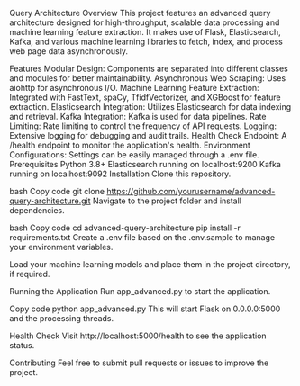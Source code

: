 Query Architecture
Overview
This project features an advanced query architecture designed for high-throughput, scalable data processing and machine learning feature extraction. It makes use of Flask, Elasticsearch, Kafka, and various machine learning libraries to fetch, index, and process web page data asynchronously.

Features
Modular Design: Components are separated into different classes and modules for better maintainability.
Asynchronous Web Scraping: Uses aiohttp for asynchronous I/O.
Machine Learning Feature Extraction: Integrated with FastText, spaCy, TfidfVectorizer, and XGBoost for feature extraction.
Elasticsearch Integration: Utilizes Elasticsearch for data indexing and retrieval.
Kafka Integration: Kafka is used for data pipelines.
Rate Limiting: Rate limiting to control the frequency of API requests.
Logging: Extensive logging for debugging and audit trails.
Health Check Endpoint: A /health endpoint to monitor the application's health.
Environment Configurations: Settings can be easily managed through a .env file.
Prerequisites
Python 3.8+
Elasticsearch running on localhost:9200
Kafka running on localhost:9092
Installation
Clone this repository.

bash
Copy code
git clone https://github.com/yourusername/advanced-query-architecture.git
Navigate to the project folder and install dependencies.

bash
Copy code
cd advanced-query-architecture
pip install -r requirements.txt
Create a .env file based on the .env.sample to manage your environment variables.

Load your machine learning models and place them in the project directory, if required.

Running the Application
Run app_advanced.py to start the application.

Copy code
python app_advanced.py
This will start Flask on 0.0.0.0:5000 and the processing threads.

Health Check
Visit http://localhost:5000/health to see the application status.

Contributing
Feel free to submit pull requests or issues to improve the project.

